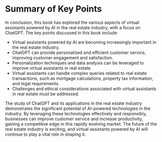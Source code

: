 Summary of Key Points
=================================

In conclusion, this book has explored the various aspects of virtual assistants powered by AI in the real estate industry, with a focus on ChatGPT. The key points discussed in this book include:

* Virtual assistants powered by AI are becoming increasingly important in the real estate industry.
* ChatGPT can provide personalized and efficient customer service, improving customer engagement and satisfaction.
* Personalization techniques and data analysis can be leveraged to improve virtual assistants in real estate.
* Virtual assistants can handle complex queries related to real estate transactions, such as mortgage calculations, property tax information, and legal requirements.
* Challenges and ethical considerations associated with virtual assistants in real estate must be addressed.

The study of ChatGPT and its applications in the real estate industry demonstrates the significant potential of AI-powered technologies in the industry. By leveraging these technologies effectively and responsibly, businesses can improve customer service and increase productivity, gaining a competitive edge in this rapidly evolving market. The future of the real estate industry is exciting, and virtual assistants powered by AI will continue to play a vital role in shaping it.
